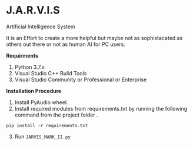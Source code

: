 # J.A.R.V.I.S
Artificial Intelligence System

It is an Effort to create a more helpful but maybe not as sophistacated as others out there or not as human AI for PC users.

**Requirments**
1. Python 3.7.x
2. Visual Studio C++ Build Tools
3. Visual Studio Community or Professional or Enterprise

**Installation Procedure**
1. Install PyAudio wheel.
2. Install required modules from requirements.txt by running the following command from the project folder .

```pip install -r requirements.txt```

3. Run ```JARVIS_MARK_II.py```

